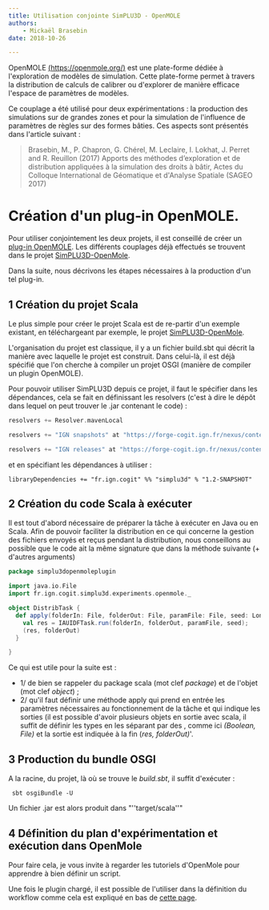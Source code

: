 ```yaml
---
title: Utilisation conjointe SimPLU3D - OpenMOLE
authors:
    - Mickaël Brasebin
date: 2018-10-26

---
```


OpenMOLE [(https://openmole.org/)](https://openmole.org/) est une plate-forme dédiée à l'exploration de modèles de simulation. Cette plate-forme permet à travers la distribution de calculs de calibrer ou d'explorer de manière efficace l'espace de paramètres de modèles.

Ce couplage a été utilisé pour deux expérimentations : la production des simulations sur de grandes zones et pour la simulation de l'influence de paramètres de règles sur des formes bâties. Ces aspects sont présentés dans l'article suivant :

> Brasebin, M., P. Chapron, G. Chérel, M. Leclaire, I. Lokhat, J. Perret and R. Reuillon (2017) Apports des méthodes d’exploration et de distribution appliquées à la simulation des droits à bâtir, Actes du Colloque International de Géomatique et d'Analyse Spatiale (SAGEO 2017)


# Création d'un plug-in OpenMOLE.

Pour utiliser conjointement les deux projets, il est conseillé de créer un [plug-in OpenMOLE](https://openmole.org/Plugin+Development.html). Les différents couplages  déjà effectués se trouvent dans le projet [SimPLU3D-OpenMole](https://github.com/SimPLU3D/simplu3D-openmole).

Dans la suite, nous décrivons les étapes nécessaires à la production d'un tel plug-in.

## 1 Création du projet Scala

Le plus simple pour créer le projet Scala est de re-partir d'un exemple existant, en téléchargeant par exemple, le projet [SimPLU3D-OpenMole](https://github.com/SimPLU3D/simplu3D-openmole).

L'organisation du projet est classique, il y a un fichier build.sbt qui décrit la manière avec laquelle le projet est construit. Dans celui-là, il est déjà spécifié que l'on cherche à compiler un projet OSGI (manière de compiler un plugin OpenMOLE).

Pour pouvoir utiliser SimPLU3D depuis ce projet, il faut le spécifier dans les dépendances, cela se fait en définissant les resolvers (c'est à dire le dépôt dans lequel on peut trouver le .jar contenant le code)   :

```scala
resolvers += Resolver.mavenLocal

resolvers += "IGN snapshots" at "https://forge-cogit.ign.fr/nexus/content/repositories/snapshots/"

resolvers += "IGN releases" at "https://forge-cogit.ign.fr/nexus/content/repositories/releases/"
```


et en spécifiant les dépendances à utiliser :
```
libraryDependencies += "fr.ign.cogit" %% "simplu3d" % "1.2-SNAPSHOT"
```



## 2 Création du code Scala à exécuter

Il est tout d'abord nécessaire de préparer la tâche à exécuter en Java ou en Scala. Afin de pouvoir faciliter la distribution en ce qui concerne la gestion des fichiers envoyés et reçus pendant la distribution, nous conseillons au possible que le code ait la même signature que dans la méthode suivante (+ d'autres arguments)

```scala
package simplu3dopenmoleplugin

import java.io.File
import fr.ign.cogit.simplu3d.experiments.openmole._

object DistribTask {
  def apply(folderIn: File, folderOut: File, paramFile: File, seed: Long): (Boolean, File) = {
    val res = IAUIDFTask.run(folderIn, folderOut, paramFile, seed);
    (res, folderOut)
  }

}
```

Ce qui est utile pour la suite est :
* 1/ de bien se rappeler du package scala (mot clef *package*) et de l'objet (mot clef *object*) ;
* 2/ qu'il faut définir une méthode apply qui prend en entrée les paramètres nécessaires au fonctionnement de la tâche et qui indique les sorties (il est possible d'avoir plusieurs objets en sortie avec scala, il suffit de définir les types en les séparant par des , comme ici  *(Boolean, File)* et la sortie est indiquée à la fin  (*res, folderOut)*'.

## 3 Production du bundle OSGI

A la racine, du projet, là où se trouve le *build.sbt*, il suffit d'exécuter :

```
 sbt osgiBundle -U
```


Un fichier .jar est alors produit dans "''target/scala''"


## 4 Définition du plan d'expérimentation et exécution dans OpenMole

Pour faire cela, je vous invite à regarder les tutoriels d'OpenMole pour apprendre à bien définir un script.

Une fois le plugin chargé, il est possible de l'utiliser dans la définition du workflow comme cela est expliqué en bas de [cette page]([http://www.openmole.org/current/Documentation_Development_Plugins.html).
